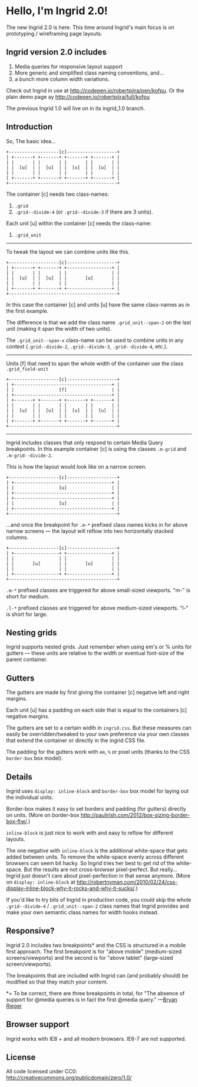 Hello, I'm Ingrid 2.0!
======================

The new Ingrid 2.0 is here. This time around Ingrid's main focus is on prototyping / wireframing page layouts.

Ingrid version 2.0 includes
---------------------------

1. Media queries for responsive layout support
2. More generic and simplified class naming conventions, and…
3. a bunch more column width variations.

Check out Ingrid in use at <http://codepen.io/robertpiira/pen/kofpu>. Or the plain demo page ay <http://codepen.io/robertpiira/full/kofpu>

The previous Ingrid 1.0 will live on in its ingrid_1.0 branch.

Introduction
------------

So, The basic idea…

    +-------------------[c]-------------------+
    | +-------+ +-------+ +-------+ +-------+ |
    | |       | |       | |       | |       | |
    | |  [u]  | |  [u]  | |  [u]  | |  [u]  | |
    | |       | |       | |       | |       | |
    | +-------+ +-------+ +-------+ +-------+ |
    +-----------------------------------------+

The container [c] needs two class-names:

  1. `.grid`
  2. `.grid--divide-4` (or `.grid--divide-3` if there are 3 units).
  
Each unit [u] within the container [c] needs the class-name:

  1. `.grid_unit`
  
___________________________________________


To tweak the layout we can combine units like this.

    +-------------------[c]-------------------+
    | +-------+ +-------+ +-----------------+ |
    | |       | |       | |                 | |
    | |  [u]  | |  [u]  | |       [u]       | |
    | |       | |       | |                 | |
    | +-------+ +-------+ +-----------------+ |
    +-----------------------------------------+

In this case the container [c] and units [u] have the same class-names as in the first example.

The difference is that we add the class name `.grid_unit--span-2` on the last unit (making it span the width of two units).

The `.grid_unit--span-x` class-name can be used to combine units in any context (`.grid--divide-2`, `.grid--divide-3`, `.grid--divide-4`, etc.).

___________________________________________


Units [f] that need to span the whole width of the container use the class `.grid_field-unit`

    +-------------------[c]-------------------+
    | +-------------------------------------+ |
    | |                 [f]                 | |
    | +-------------------------------------+ |
    | +-------+ +-------+ +-------+ +-------+ |
    | |       | |       | |       | |       | |
    | |  [u]  | |  [u]  | |  [u]  | |  [u]  | |
    | |       | |       | |       | |       | |
    | +-------+ +-------+ +-------+ +-------+ |
    +-----------------------------------------+

___________________________________________


Ingrid includes classes that only respond to certain Media Query breakpoints. In this example container [c] is using the classes `.m-grid` and `.m-grid--divide-2`.

This is how the layout would look like on a narrow screen. 

    +-------------------[c]-------------------+
    | +-------------------------------------+ |
    | |                 [u]                 | |
    | +-------------------------------------+ |
    | +-------------------------------------+ |
    | |                 [u]                 | |
    | +-------------------------------------+ |
    +-----------------------------------------+

…and once the breakpoint for `.m-*` prefixed class names kicks in  for above narrow screens — the layout will reflow into two horizontally stacked columns.

    +-------------------[c]-------------------+
    | +-----------------+ +-----------------+ |
    | |                 | |                 | |
    | |       [u]       | |       [u]       | |
    | |                 | |                 | |
    | +-----------------+ +-----------------+ |
    +-----------------------------------------+

`.m-*` prefixed classes are triggered for above small-sized viewports. "m-" is short for medium.

`.l-*` prefixed classes are triggered for above medium-sized viewports. "l-" is short for large.

Nesting grids
-------------

Ingrid supports nested grids. Just remember when using em's or % units for gutters — these units are relative to the width or eventual font-size of the parent container.

Gutters
-------

The gutters are made by first giving the container [c] negative left and right margins. 

Each unit [u] has a padding on each side that is equal to the containers [c] negative margins.

The gutters are set to a certain width in `ingrid.css`. But these measures can easily be overridden/tweaked to your own preference via your own classes that extend the container or directly in the ingrid CSS file.

The padding for the gutters work with `em`, `%` or pixel units (thanks to the CSS `border-box` box model).

Details
-------

Ingrid uses `display: inline-block` and `border-box` box model for laying out the individual units.

Border-box makes it easy to set borders and padding (for gutters) directly on units. (More on border-box <http://paulirish.com/2012/box-sizing-border-box-ftw/>.)

`inline-block` is just nice to work with and easy to reflow for different layouts.

The one negative with `inline-block` is the additional white-space that gets added between units. To remove the white-space evenly across different browsers can seem bit hacky. So Ingrid tries her best to get rid of the white-space. But the results are not cross-browser pixel-perfect. But really… Ingrid just doesn't care about pixel-perfection in that sense anymore. (More on `display: inline-block` at <http://robertnyman.com/2010/02/24/css-display-inline-block-why-it-rocks-and-why-it-sucks/>.)

If you'd like to try bits of Ingrid in production code, you could skip the whole `.grid--divide-4` / `.grid_unit--span-2` class names that Ingrid provides and make your own semantic class names for width hooks instead.

Responsive?
-----------

Ingrid 2.0 includes two breakpoints* and the CSS is structured in a mobile first approach. The first breakpoint is for "above mobile" (medium-sized screens/viewports) and the second is for "above tablet" (large-sized screen/viewports).

The breakpoints that are included with Ingrid can (and probably should) be modified so that they match your content.

*= To be correct, there are three breakpoints in total, for "The absence of support for @media queries is in fact the first @media query." —[Bryan Rieger](http://www.slideshare.net/bryanrieger/rethinking-the-mobile-web-by-yiibu)

Browser support
---------------

Ingrid works with IE8 + and all modern browsers. IE6-7 are not supported.


License
-------

All code licensed under CC0: <http://creativecommons.org/publicdomain/zero/1.0/>

